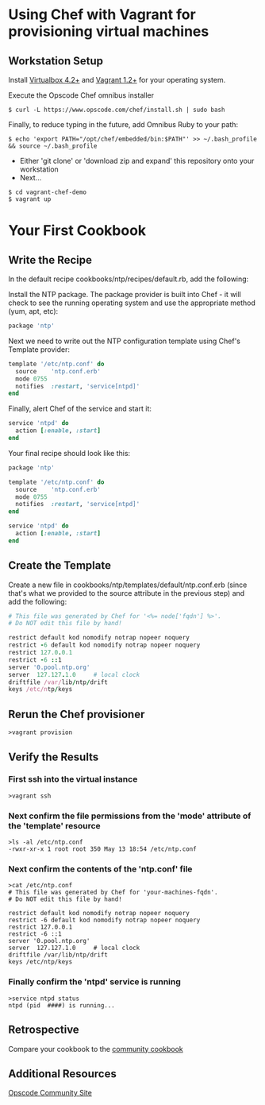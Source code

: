 Using Chef with Vagrant for provisioning virtual machines
=========================================================

Workstation Setup
-----------------

Install [Virtualbox 4.2+](https://www.virtualbox.org/wiki/Downloads) and [Vagrant 1.2+](http://downloads.vagrantup.com/) for your operating system.

Execute the Opscode Chef omnibus installer

`$ curl -L https://www.opscode.com/chef/install.sh | sudo bash`

Finally, to reduce typing in the future, add Omnibus Ruby to your path:

`$ echo 'export PATH="/opt/chef/embedded/bin:$PATH"' >> ~/.bash_profile && source ~/.bash_profile`

* Either 'git clone' or 'download zip and expand' this repository onto your workstation
* Next...

```
$ cd vagrant-chef-demo
$ vagrant up
```

Your First Cookbook
===================

Write the Recipe
----------------

In the default recipe cookbooks/ntp/recipes/default.rb, add the following:

Install the NTP package. The package provider is built into Chef - it will check to see the running operating system and use the appropriate method (yum, apt, etc):

```ruby
package 'ntp'
```

Next we need to write out the NTP configuration template using Chef's Template provider:

```ruby
template '/etc/ntp.conf' do
  source    'ntp.conf.erb'
  mode 0755
  notifies  :restart, 'service[ntpd]'
end
```

Finally, alert Chef of the service and start it:

```ruby
service 'ntpd' do
  action [:enable, :start]
end
```

Your final recipe should look like this:

```ruby
package 'ntp'

template '/etc/ntp.conf' do
  source    'ntp.conf.erb'
  mode 0755
  notifies  :restart, 'service[ntpd]'
end

service 'ntpd' do
  action [:enable, :start]
end
```

Create the Template
-------------------

Create a new file in cookbooks/ntp/templates/default/ntp.conf.erb (since that's what we provided to the source attribute in the previous step) and add the following:

```ruby
# This file was generated by Chef for '<%= node['fqdn'] %>'.
# Do NOT edit this file by hand!

restrict default kod nomodify notrap nopeer noquery
restrict -6 default kod nomodify notrap nopeer noquery
restrict 127.0.0.1
restrict -6 ::1
server '0.pool.ntp.org'
server  127.127.1.0     # local clock
driftfile /var/lib/ntp/drift
keys /etc/ntp/keys
```

Rerun the Chef provisioner
--------------------------

```
>vagrant provision
```

Verify the Results
------------------

### First ssh into the virtual instance

```
>vagrant ssh
```

### Next confirm the file permissions from the 'mode' attribute of the 'template' resource
```
>ls -al /etc/ntp.conf
-rwxr-xr-x 1 root root 350 May 13 18:54 /etc/ntp.conf
```

### Next confirm the contents of the 'ntp.conf' file
```
>cat /etc/ntp.conf
# This file was generated by Chef for 'your-machines-fqdn'.
# Do NOT edit this file by hand!

restrict default kod nomodify notrap nopeer noquery
restrict -6 default kod nomodify notrap nopeer noquery
restrict 127.0.0.1
restrict -6 ::1
server '0.pool.ntp.org'
server  127.127.1.0     # local clock
driftfile /var/lib/ntp/drift
keys /etc/ntp/keys
```

### Finally confirm the 'ntpd' service is running
```
>service ntpd status
ntpd (pid  ####) is running...
```

Retrospective
-------------

Compare your cookbook to the [community cookbook](http://community.opscode.com/cookbooks/ntp)

Additional Resources
--------------------
[Opscode Community Site](http://community.opscode.com/)